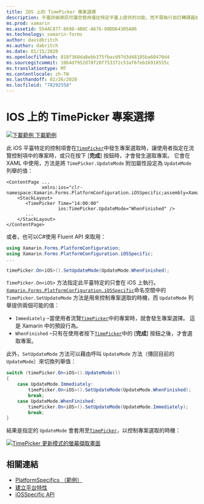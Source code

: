 ```yaml
---
title: IOS 上的 TimePicker 專案選擇
description: 平臺詳細資訊可讓您使用僅在特定平臺上提供的功能，而不需執行自訂轉譯器或效果。 本文說明如何使用 iOS 平臺特定的來控制 TimePicker 中的專案選擇何時發生。
ms.prod: xamarin
ms.assetid: 554AC877-8698-4B8C-A676-80DD64305A06
ms.technology: xamarin-forms
author: davidbritch
ms.author: dabritch
ms.date: 01/15/2020
ms.openlocfilehash: 818f368da8ebb375fbacd97d3d48185ba60470d4
ms.sourcegitcommit: 10b4d7952d78f20f753372c53af6feb16918555c
ms.translationtype: MT
ms.contentlocale: zh-TW
ms.lasthandoff: 02/26/2020
ms.locfileid: "78292558"
---
```

# <a name="timepicker-item-selection-on-ios"></a>IOS 上的 TimePicker 專案選擇

[![下載範例](~/media/shared/download.png) 下載範例](https://docs.microsoft.com/samples/xamarin/xamarin-forms-samples/userinterface-platformspecifics)

此 iOS 平臺特定的控制項會在[`TimePicker`](xref:Xamarin.Forms.TimePicker)中發生專案選取時，讓使用者指定在流覽控制項中的專案時，或只在按下 [**完成**] 按鈕時，才會發生選取專案。 它會在 XAML 中使用，方法是將 `TimePicker.UpdateMode` 附加屬性設定為 `UpdateMode` 列舉的值：

```xaml
<ContentPage ...
             xmlns:ios="clr-namespace:Xamarin.Forms.PlatformConfiguration.iOSSpecific;assembly=Xamarin.Forms.Core">
    <StackLayout>
       <TimePicker Time="14:00:00"
                   ios:TimePicker.UpdateMode="WhenFinished" />
       ...
    </StackLayout>
</ContentPage>
```

或者，也可以C#使用 Fluent API 來取用：

```csharp
using Xamarin.Forms.PlatformConfiguration;
using Xamarin.Forms.PlatformConfiguration.iOSSpecific;
...

timePicker.On<iOS>().SetUpdateMode(UpdateMode.WhenFinished);
```

`TimePicker.On<iOS>` 方法指定此平臺特定的只會在 iOS 上執行。 [`Xamarin.Forms.PlatformConfiguration.iOSSpecific`](xref:Xamarin.Forms.PlatformConfiguration.iOSSpecific)命名空間中的 `TimePicker.SetUpdateMode` 方法是用來控制專案選取的時機，而 `UpdateMode` 列舉提供兩個可能的值：

- `Immediately` –當使用者流覽[`TimePicker`](xref:Xamarin.Forms.TimePicker)中的專案時，就會發生專案選擇。 這是 Xamarin 中的預設行為。
- `WhenFinished` –只有在使用者按下[`TimePicker`](xref:Xamarin.Forms.TimePicker)中的 [**完成**] 按鈕之後，才會選取專案。

此外，`SetUpdateMode` 方法可以藉由呼叫 `UpdateMode` 方法（傳回目前的 `UpdateMode`）來切換列舉值：

```csharp
switch (timePicker.On<iOS>().UpdateMode())
{
    case UpdateMode.Immediately:
        timePicker.On<iOS>().SetUpdateMode(UpdateMode.WhenFinished);
        break;
    case UpdateMode.WhenFinished:
        timePicker.On<iOS>().SetUpdateMode(UpdateMode.Immediately);
        break;
}
```

結果是指定的 `UpdateMode` 會套用至[`TimePicker`](xref:Xamarin.Forms.TimePicker)，以控制專案選取的時機：

[![TimePicker 更新模式的螢幕擷取畫面](timepicker-selection-images/timepicker-updatemode.png "TimePicker UpdateMode 平臺特定")](timepicker-selection-images/timepicker-updatemode-large.png#lightbox "TimePicker UpdateMode 平臺特定")

## <a name="related-links"></a>相關連結

- [PlatformSpecifics （範例）](https://docs.microsoft.com/samples/xamarin/xamarin-forms-samples/userinterface-platformspecifics)
- [建立平台特性](~/xamarin-forms/platform/platform-specifics/index.md#creating-platform-specifics)
- [iOSSpecific API](xref:Xamarin.Forms.PlatformConfiguration.iOSSpecific)
